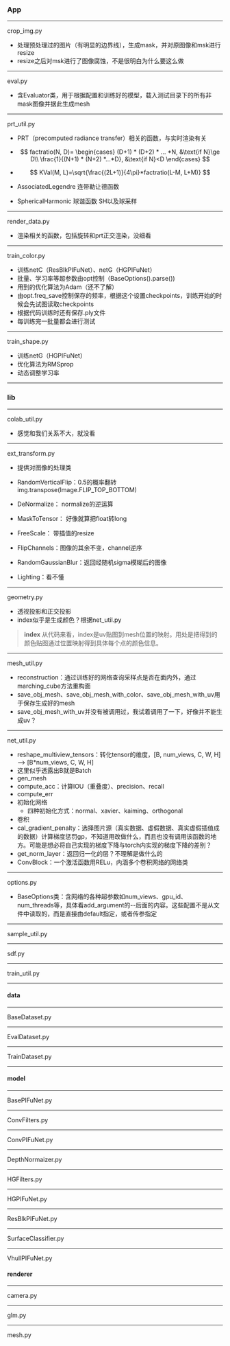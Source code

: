 ### App

---

crop_img.py

* 处理预处理过的图片（有明显的边界线），生成mask，并对原图像和msk进行resize
* resize之后对msk进行了图像腐蚀，不是很明白为什么要这么做

---

eval.py

* 含Evaluator类，用于根据配置和训练好的模型，载入测试目录下的所有非mask图像并据此生成mesh

---

prt_util.py

* PRT（precomputed radiance transfer）相关的函数，与实时渲染有关

* $$
  factratio(N, D)=
  \begin{cases}
  (D+1) * (D+2) * ... *N, &\text{if N}\ge D\\
  \frac{1}{(N+1) * (N+2) *...*D}, &\text{if N}<D
  \end{cases}
  $$

* $$
  KVal(M, L)=\sqrt{\frac{(2L+1)}{4\pi}*factratio(L-M, L+M)}
  $$

* AssociatedLegendre 连带勒让德函数

* SphericalHarmonic 球谐函数 SH以及球采样

---

render_data.py

* 渲染相关的函数，包括旋转和prt正交渲染，没细看

---

train_color.py

* 训练netC（ResBlkPIFuNet）、netG（HGPIFuNet）
* 批量、学习率等超参数由opt控制（BaseOptions().parse())
* 用到的优化算法为Adam（还不了解）
* 由opt.freq_save控制保存的频率，根据这个设置checkpoints，训练开始的时候会先试图读取checkpoints
* 根据代码训练时还有保存.ply文件
* 每训练完一批量都会进行测试

---

train_shape.py

* 训练netG（HGPIFuNet）
* 优化算法为RMSprop
* 动态调整学习率

---

### lib

---

colab_util.py

* 感觉和我们关系不大，就没看

---

ext_transform.py

* 提供对图像的处理类

* RandomVerticalFlip：0.5的概率翻转     img.transpose(Image.FLIP_TOP_BOTTOM)
* DeNormalize： normalize的逆运算
* MaskToTensor： 好像就算把float转long
* FreeScale： 带插值的resize
* FlipChannels：图像的其余不变，channel逆序
* RandomGaussianBlur：返回经随机sigma模糊后的图像
* Lighting：看不懂

---

geometry.py

* 透视投影和正交投影
* index似乎是生成颜色？根据net_util.py
> **index** 从代码来看，index是uv贴图到mesh位置的映射。用处是把得到的颜色贴图通过位置映射得到具体每个点的颜色信息。

---

mesh_util.py

* reconstruction：通过训练好的网络查询采样点是否在面内外，通过marching_cube方法重构面
* save_obj_mesh、save_obj_mesh_with_color、save_obj_mesh_with_uv用于保存生成好的mesh
* save_obj_mesh_with_uv并没有被调用过，我试着调用了一下，好像并不能生成uv？

---

net_util.py

* reshape_multiview_tensors：转化tensor的维度，[B, num_views, C, W, H] --> [B*num_views, C, W, H]
* 这里似乎透露出B就是Batch
* gen_mesh
* compute_acc：计算IOU（重叠度）、precision、recall
* compute_err
* 初始化网络
  * 四种初始化方式：normal、xavier、kaiming、orthogonal
* 卷积
* cal_gradient_penalty：选择图片源（真实数据、虚假数据、真实虚假插值成的数据）计算梯度惩罚gp，不知道用改做什么，而且也没有调用该函数的地方。可能是想必将自己实现的梯度下降与torch内实现的梯度下降的差别？
* get_norm_layer：返回归一化的层？不理解是做什么的
* ConvBlock：一个激活函数用RELu，内涵多个卷积网络的网络类

---

options.py

* BaseOptions类：含网络的各种超参数如num_views、gpu_id、num_threads等，具体看add_argument的--后面的内容。这些配置不是从文件中读取的，而是直接由default指定，或者传参指定

---

sample_util.py

---

sdf.py

---

train_util.py

---

#### data

---

BaseDataset.py

---

EvalDataset.py

---

TrainDataset.py

---

#### model

---

BasePIFuNet.py

---

ConvFilters.py

---

ConvPIFuNet.py

---

DepthNormaizer.py

---

HGFilters.py

---

HGPIFuNet.py

---

ResBlkPIFuNet.py

----

SurfaceClassifier.py

---

VhullPIFuNet.py

#### renderer

---

camera.py

---

glm.py

---

mesh.py

